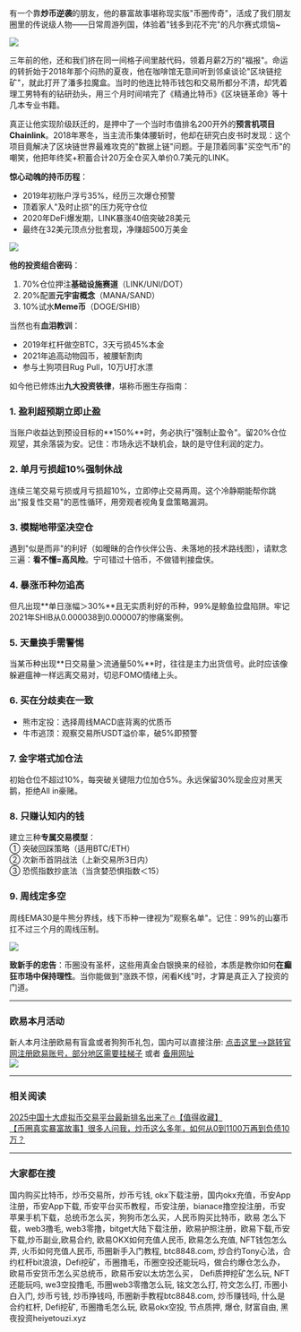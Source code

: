 有一个靠**炒币逆袭**的朋友，他的暴富故事堪称现实版"币圈传奇"，活成了我们朋友圈里的传说级人物——日常周游列国，体验着"钱多到花不完"的凡尔赛式烦恼~

![](https://ac63e02.webp.li/chaobifacaidemijue-001.png)

三年前的他，还和我们挤在同一间格子间里敲代码，领着月薪2万的"福报"。命运的转折始于2018年那个闷热的夏夜，他在咖啡馆无意间听到邻桌谈论"区块链挖矿"，就此打开了潘多拉魔盒。当时的他连比特币钱包和交易所都分不清，却凭着理工男特有的钻研劲头，用三个月时间啃完了《精通比特币》《区块链革命》等十几本专业书籍。

真正让他实现阶级跃迁的，是押中了一个当时市值排名200开外的**预言机项目Chainlink**。2018年寒冬，当主流币集体腰斩时，他却在研究白皮书时发现：这个项目竟解决了区块链世界最难攻克的"数据上链"问题。于是顶着同事"买空气币"的嘲笑，他把年终奖+积蓄合计20万全仓买入单价0.7美元的LINK。

**惊心动魄的持币历程**：  
- 2019年初账户浮亏35%，经历三次爆仓预警  
- 顶着家人"及时止损"的压力死守仓位  
- 2020年DeFi爆发期，LINK暴涨40倍突破28美元  
- 最终在32美元顶点分批套现，净赚超500万美金  

![](https://ac63e02.webp.li/chaobifacaidemijue-002.png)

**他的投资组合密码**：  
1. 70%仓位押注**基础设施赛道**（LINK/UNI/DOT）  
2. 20%配置**元宇宙概念**（MANA/SAND）  
3. 10%试水**Meme币**（DOGE/SHIB）  

当然也有**血泪教训**：  
- 2019年杠杆做空BTC，3天亏损45%本金  
- 2021年追高动物园币，被腰斩割肉  
- 参与土狗项目Rug Pull，10万U打水漂  

如今他已修炼出**九大投资铁律**，堪称币圈生存指南：

### 1. 盈利超预期立即止盈
当账户收益达到预设目标的**150%**时，务必执行"强制止盈令"。留20%仓位观望，其余落袋为安。记住：市场永远不缺机会，缺的是守住利润的定力。

### 2. 单月亏损超10%强制休战
连续三笔交易亏损或月亏损超10%，立即停止交易两周。这个冷静期能帮你跳出"报复性交易"的恶性循环，用旁观者视角复盘策略漏洞。

### 3. 模糊地带坚决空仓
遇到"似是而非"的利好（如暧昧的合作伙伴公告、未落地的技术路线图），请默念三遍：**看不懂=高风险**。宁可错过十倍币，不做错判接盘侠。

### 4. 暴涨币种勿追高
但凡出现**单日涨幅＞30%**且无实质利好的币种，99%是鲸鱼拉盘陷阱。牢记2021年SHIB从0.000038到0.000007的惨痛案例。

### 5. 天量换手需警惕
当某币种出现**日交易量＞流通量50%**时，往往是主力出货信号。此时应该像躲避瘟神一样远离交易对，切忌FOMO情绪上头。

### 6. 买在分歧卖在一致
- 熊市定投：选择周线MACD底背离的优质币  
- 牛市逃顶：观察交易所USDT溢价率，破5%即预警  

### 7. 金字塔式加仓法
初始仓位不超过10%，每突破关键阻力位加仓5%。永远保留30%现金应对黑天鹅，拒绝All in豪赌。

### 8. 只赚认知内的钱
建立三种**专属交易模型**：  
① 突破回踩策略（适用BTC/ETH）  
② 次新币首阴战法（上新交易所3日内）  
③ 恐慌指数抄底法（当贪婪恐惧指数＜15）

### 9. 周线定多空
周线EMA30是牛熊分界线，线下币种一律视为"观察名单"。记住：99%的山寨币扛不过三个月的周线压制。

![](https://ac63e02.webp.li/chaobifacaidemijue-003.png)

**致新手的忠告**：币圈没有圣杯，这些用真金白银换来的经验，本质是教你如何**在癫狂市场中保持理性**。当你能做到"涨跌不惊，闲看K线"时，才算是真正入了投资的门道。

---

### 欧易本月活动
新人本月注册欧易有盲盒或者狗狗币礼包，国内可以直接注册:  [点击这里–>跳转官网注册欧易账号，部分地区需要挂梯子](https://www.okx.com/zh-hans/join/74873351)  或者 [备用网址](https://www.chouyi.world/zh-hans/join/18639032)  
[![](https://fe095ec.webp.li/top-10-exchanges-001.jpg)](https://www.chouyi.world/zh-hans/join/18639032)

---

### 相关阅读  
[2025中国十大虚拟币交易平台最新排名出来了🔥【值得收藏】](https://btc8848.com/top-10-exchanges/)  
[【币圈真实暴富故事】很多人问我，炒币这么多年，如何从0到1100万再到负债10万？](https://heiyetouzi.xyz/biquanstory001/)

---

### 大家都在搜  
国内购买比特币，炒币交易所，炒币亏钱, okx下载注册，国内okx充值，币安App注册，币安App下载, 币安平台买币教程，币安注册，bianace撸空投注册，币安苹果手机下载，总统币怎么买，狗狗币怎么买，人民币购买比特币，欧易 怎么下载，web3撸毛, web3零撸，bitget大陆下载注册，欧易护照注册，欧易下载,币安下载,炒币副业,欧易合约, 欧易OKX如何充值人民币, 欧易怎么充值, NFT钱包怎么弄, 火币如何充值人民币, 币圈新手入门教程, btc8848.com, 炒合约Tony心法，合约杠杆bit浪浪，Defi挖矿，币圈撸毛，币圈空投还能玩吗，做合约爆仓怎么办，欧易币安货币怎么买总统币，欧易币安以太坊怎么买， Defi质押挖矿怎么玩, NFT还能玩吗, we3空投撸毛, 币圈web3零撸怎么玩, 铭文怎么打, 符文怎么打, 币圈小白入门, 炒币亏钱, 炒币挣钱吗, 币圈新手教程btc8848.com, 炒币赚钱吗, 什么是合约杠杆, Defi挖矿, 币圈撸毛怎么玩, 欧易okx空投, 节点质押, 爆仓, 财富自由, 黑夜投资heiyetouzi.xyz